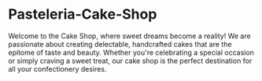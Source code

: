 # Pasteleria-Cake-Shop

Welcome to the Cake Shop, where sweet dreams become a reality! We are passionate about creating delectable, handcrafted cakes that are the epitome of taste and beauty. Whether you're celebrating a special occasion or simply craving a sweet treat, our cake shop is the perfect destination for all your confectionery desires.
